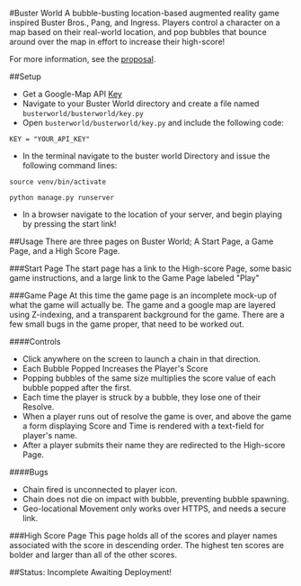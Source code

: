 #Buster World
A bubble-busting location-based augmented reality game inspired Buster Bros., Pang, and Ingress. Players control a character on a map based on their real-world location, and pop bubbles that bounce around over the map in effort to increase their high-score!

For more information, see the [proposal](/proposal.md).

##Setup
* Get a Google-Map API [Key](https://developers.google.com/maps/documentation/javascript/get-api-key)
* Navigate to your Buster World directory and create a file named  `busterworld/busterworld/key.py`
* Open `busterworld/busterworld/key.py` and include the following code:

`KEY = "YOUR_API_KEY"`

*  In the terminal navigate to the buster world Directory and issue the following command lines:

`source venv/bin/activate`

`python manage.py runserver`

* In a browser navigate to the location of your server, and begin playing by pressing the start link!

##Usage
There are three pages on Buster World; A Start Page, a Game Page, and a High Score Page.

###Start Page
The start page has a link to the High-score Page, some basic game instructions, and a large link to the Game Page labeled "Play"

###Game Page
At this time the game page is an incomplete mock-up of what the game will actually be.
The game and a google map are layered using Z-indexing, and a transparent background for the game.
There are a few small bugs in the game proper, that need to be worked out.

####Controls
* Click anywhere on the screen to launch a chain in that direction.
* Each Bubble Popped Increases the Player's Score
* Popping bubbles of the same size multiplies the score value of each bubble popped after the first.
* Each time the player is struck by a bubble, they lose one of their Resolve.
* When a player runs out of resolve the game is over, and above the game a form displaying Score and Time is rendered with a text-field for player's name.
* After a player submits their name they are redirected to the High-score Page.

####Bugs
* Chain fired is unconnected to player icon.
* Chain does not die on impact with bubble, preventing bubble spawning.
* Geo-locational Movement only works over HTTPS, and needs a secure link.

###High Score Page
This page holds all of the scores and player names associated with the score in descending order.
The highest ten scores are bolder and larger than all of the other scores.

##Status: Incomplete
Awaiting Deployment!
